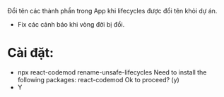 Đổi tên các thành phần trong App khi lifecycles được đổi tên khỏi dự án.
+ Fix các cảnh báo khi vòng đời bị đổi.
# Cài đặt:
+ npx react-codemod rename-unsafe-lifecycles
Need to install the following packages:
  react-codemod
Ok to proceed? (y)
+ Y